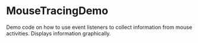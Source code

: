 # MouseTracingDemo

Demo code on how to use event listeners to collect information from mouse activities. Displays information graphically.
